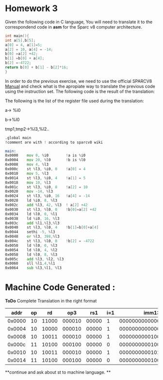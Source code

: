 # Homework 3

Given the following code in C language, You will need to translate it to the correspondend code in **asm** for the Sparc v8 computer architecture. 

```C
int main(){
int a[5],b[5];
a[0] = 4, a[1]=5;
a[2] = 10, a[4] = -14;
b[0] =a[2] +42;
b[1] =b[0] + a[4];
b[2] =-4722;
return b[0] + b[1] - b[2]*16; 
}
```

In order to do the previous exercise, we need to use the official SPARCV8 [Manual](www.gaisler.com/doc/sparcv8.pdf) and check what is the apropiate way to translate the previous code using the instruction set.
The following code is the result of the translation:

The following is the list of the register file used during the translation:

a→ %i0

b→%l0

tmp1,tmp2→%l3,%l2..

```asm
.global main 
!comment are with ! according to sparcv8 wiki

main: 
0x0000    mov 0, %i0        !a is %i0 
0x0004    mov 20, %l0       !b is %l0
0x0008    mov 4, %l3
0x000c    st %l3, %i0, 0    !a[0] = 4
0x0010    mov 5, %l3
0x0014    st %l3, %i0, 4    !a[1] = 5
0x0018    mov 10, %l3
0x001c    st %l3, %i0, 8    !a[2] = 10
0x0020    mov -14, %l3
0x0024    st %l3, %i0, 16   !a[4] = -14
0x0028    ld %i0, 8, %l3
0x002c    add %l3, 42, %l3  ! a[2] +42
0x0030    st %l3, %l0, 0    !b[0]=a[2] +42
0x0034    ld %l0, 0, %l1 
0x0038    ld %i0, 16, %l3
0x003c    add %l1,%l3,%l3
0x0040    st %l3, %l0, 4    !b[1]=b[0]+a[4]
0x0044    sethi -5, %l3
0x0048    or %l3, 398,%l3 
0x004c    st %l3, %l0, 8    !b[2] = -4722
0x0050    ld %l0, 0, %l3
0x0054    ld %l0, 4, %l2
0x0058    ld %l0, 8, %l3
0x005c    add %l3, %l2, %l3 
0x0060    sll %l1,4,%l1    
0x0064    sub %l3,%l1, %l3
```
# Machine Code Generated :

**ToDo** Complete Translation in the right
format


addr| op  | rd  | op3  | rs1  | i=1  | imm13   |
|---|---|---|---|---|---|---:|
|0x0000| 10  | 11000  |000010   |00000   | 1  |0000000000000 |
|0x0004| 10  | 10000  |000010   |00000   | 1  |0000000000000 |
|0x0008| 10  | 10011  |000010   |00000   | 1  |0000000000100 | 
|0x000c| 11  | 10100  |000100   |00000   | 0  |0000000000100|
|0x0010| 10  | 10011  |000010   |00000   | 1  |0000000000101| 
|0x0014| 11  | 10100  |000100   |00000   | 0  |0000000000100|

**continue and ask about st to machine language. **
